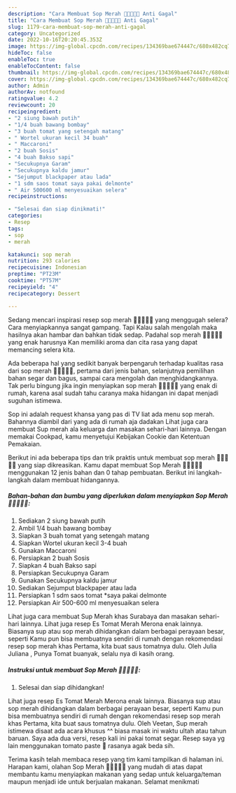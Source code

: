 ```yaml
---
description: "Cara Membuat Sop Merah 🍅🍅🍅🍅🍅 Anti Gagal"
title: "Cara Membuat Sop Merah 🍅🍅🍅🍅🍅 Anti Gagal"
slug: 1179-cara-membuat-sop-merah-anti-gagal
category: Uncategorized
date: 2022-10-16T20:20:45.353Z
image: https://img-global.cpcdn.com/recipes/134369bae674447c/680x482cq70/sop-merah-foto-resep-utama.jpg
hideToc: false
enableToc: true
enableTocContent: false
thumbnail: https://img-global.cpcdn.com/recipes/134369bae674447c/680x482cq70/sop-merah-foto-resep-utama.jpg
cover: https://img-global.cpcdn.com/recipes/134369bae674447c/680x482cq70/sop-merah-foto-resep-utama.jpg
author: Admin
authorAv: notfound
ratingvalue: 4.2
reviewcount: 20
recipeingredient:
- "2 siung bawah putih"
- "1/4 buah bawang bombay"
- "3 buah tomat yang setengah matang"
- " Wortel ukuran kecil 34 buah"
- " Maccaroni"
- "2 buah Sosis"
- "4 buah Bakso sapi"
- "Secukupnya Garam"
- "Secukupnya kaldu jamur"
- "Sejumput blackpaper atau lada"
- "1 sdm saos tomat saya pakai delmonte"
- " Air 500600 ml menyesuaikan selera"
recipeinstructions:

- "Selesai dan siap dinikmati!"
categories:
- Resep
tags:
- sop
- merah

katakunci: sop merah 
nutrition: 293 calories
recipecuisine: Indonesian
preptime: "PT23M"
cooktime: "PT57M"
recipeyield: "4"
recipecategory: Dessert

---
```



Sedang mencari inspirasi resep sop merah 🍅🍅🍅🍅🍅 yang menggugah selera? Cara menyiapkannya sangat gampang. Tapi Kalau salah mengolah maka hasilnya akan hambar dan bahkan tidak sedap. Padahal sop merah 🍅🍅🍅🍅🍅 yang enak harusnya Kan memiliki aroma dan cita rasa yang dapat memancing selera kita.


Ada beberapa hal yang sedikit banyak berpengaruh terhadap kualitas rasa dari sop merah 🍅🍅🍅🍅🍅, pertama dari jenis bahan, selanjutnya pemilihan bahan segar dan bagus, sampai cara mengolah dan menghidangkannya. Tak perlu bingung jika ingin menyiapkan sop merah 🍅🍅🍅🍅🍅 yang enak di rumah, karena asal sudah tahu caranya maka hidangan ini dapat menjadi suguhan istimewa.

Sop ini adalah request khansa yang pas di TV liat ada menu sop merah. Bahannya diambil dari yang ada di rumah aja dadakan Lihat juga cara membuat Sup merah ala keluarga dan masakan sehari-hari lainnya. Dengan memakai Cookpad, kamu menyetujui Kebijakan Cookie dan Ketentuan Pemakaian.


Berikut ini ada beberapa tips dan trik praktis untuk membuat sop merah 🍅🍅🍅🍅🍅 yang siap dikreasikan. Kamu dapat membuat Sop Merah 🍅🍅🍅🍅🍅 menggunakan 12 jenis bahan dan 0 tahap pembuatan. Berikut ini langkah-langkah dalam membuat hidangannya.

<!--inarticleads1-->

##### Bahan-bahan dan bumbu yang diperlukan dalam menyiapkan Sop Merah 🍅🍅🍅🍅🍅:

1. Sediakan 2 siung bawah putih
1. Ambil 1/4 buah bawang bombay
1. Siapkan 3 buah tomat yang setengah matang
1. Siapkan  Wortel ukuran kecil 3-4 buah
1. Gunakan  Maccaroni
1. Persiapkan 2 buah Sosis
1. Siapkan 4 buah Bakso sapi
1. Persiapkan Secukupnya Garam
1. Gunakan Secukupnya kaldu jamur
1. Sediakan Sejumput blackpaper atau lada
1. Persiapkan 1 sdm saos tomat *saya pakai delmonte
1. Persiapkan  Air 500-600 ml menyesuaikan selera


Lihat juga cara membuat Sup Merah khas Surabaya dan masakan sehari-hari lainnya. Lihat juga resep Es Tomat Merah Merona enak lainnya. Biasanya sup atau sop merah dihidangkan dalam berbagai perayaan besar, seperti Kamu pun bisa membuatnya sendiri di rumah dengan rekomendasi resep sop merah khas Pertama, kita buat saus tomatnya dulu. Oleh Julia Juliana , Punya Tomat buanyak, selalu nya di kasih orang. 

<!--inarticleads2-->

##### Instruksi untuk membuat Sop Merah 🍅🍅🍅🍅🍅:


1. Selesai dan siap dihidangkan!

Lihat juga resep Es Tomat Merah Merona enak lainnya. Biasanya sup atau sop merah dihidangkan dalam berbagai perayaan besar, seperti Kamu pun bisa membuatnya sendiri di rumah dengan rekomendasi resep sop merah khas Pertama, kita buat saus tomatnya dulu. Oleh Veetan, Sup merah istimewa disaat ada acara khusus ^^ biasa masak ini waktu ultah atau tahun baruan. Saya ada dua versi, resep kali ini pakai tomat segar. Resep saya yg lain menggunakan tomato paste 🍅 rasanya agak beda sih. 

Terima kasih telah membaca resep yang tim kami tampilkan di halaman ini. Harapan kami, olahan Sop Merah 🍅🍅🍅🍅🍅 yang mudah di atas dapat membantu kamu menyiapkan makanan yang sedap untuk keluarga/teman maupun menjadi ide untuk berjualan makanan. Selamat menikmati
